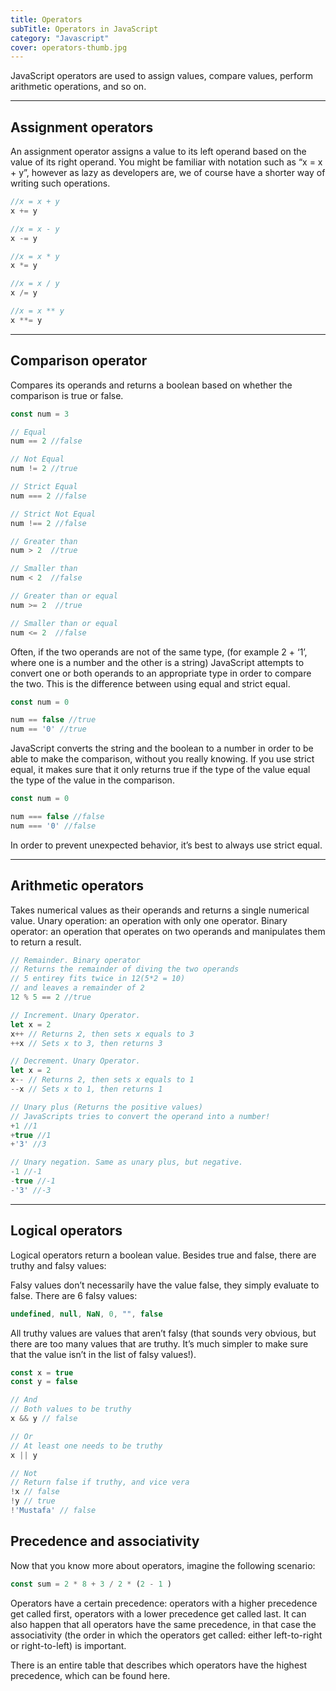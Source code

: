 ```yaml
---
title: Operators
subTitle: Operators in JavaScript
category: "Javascript"
cover: operators-thumb.jpg
---
```


JavaScript operators are used to assign values, compare values, perform arithmetic operations, and so on.

***

## Assignment operators
An assignment operator assigns a value to its left operand based on the value of its right operand. You might be familiar with notation such as “x = x + y”, however as lazy as developers are, we of course have a shorter way of writing such operations. 

```javascript
//x = x + y
x += y

//x = x - y
x -= y

//x = x * y
x *= y

//x = x / y
x /= y

//x = x ** y
x **= y

```

***

## Comparison operator
Compares its operands and returns a boolean based on whether the comparison is true or false.

```javascript
const num = 3

// Equal
num == 2 //false

// Not Equal
num != 2 //true

// Strict Equal
num === 2 //false

// Strict Not Equal
num !== 2 //false

// Greater than
num > 2  //true

// Smaller than
num < 2  //false

// Greater than or equal
num >= 2  //true

// Smaller than or equal
num <= 2  //false

```

Often, if the two operands are not of the same type, (for example 2 + ‘1’, where one is a number and the other is a string) JavaScript attempts to convert one or both operands to an appropriate type in order to compare the two. This is the difference between using equal and strict equal. 

```javascript
const num = 0

num == false //true
num == '0' //true
```

JavaScript converts the string and the boolean to a number in order to be able to make the comparison, without you really knowing.  If you use strict equal, it makes sure that it only returns true if the type of the value equal the type of the value in the comparison.

```javascript
const num = 0

num === false //false
num === '0' //false
```

In order to prevent unexpected behavior, it’s best to always use strict equal. 

***

## Arithmetic operators
Takes numerical values as their operands and returns a single numerical value. 
Unary operation: an operation with only one operator.
Binary operator: an operation that operates on two operands and manipulates them to return a result.

<!-- ![](operator7.png) -->
```javascript
// Remainder. Binary operator
// Returns the remainder of diving the two operands
// 5 entirey fits twice in 12(5*2 = 10)
// and leaves a remainder of 2
12 % 5 == 2 //true

// Increment. Unary Operator.
let x = 2
x++ // Returns 2, then sets x equals to 3
++x // Sets x to 3, then returns 3

// Decrement. Unary Operator.
let x = 2
x-- // Returns 2, then sets x equals to 1
--x // Sets x to 1, then returns 1

// Unary plus (Returns the positive values)
// JavaScripts tries to convert the operand into a number!
+1 //1
+true //1
+'3' //3

// Unary negation. Same as unary plus, but negative.
-1 //-1
-true //-1
-'3' //-3

```

***

## Logical operators

Logical operators return a boolean value. Besides true and false, there are truthy and falsy values:

Falsy values don’t necessarily have the value false, they simply evaluate to false. There are 6 falsy values:

```javascript
undefined, null, NaN, 0, "", false
```

All truthy values are values that aren’t falsy (that sounds very obvious, but there are too many values that are truthy. It’s much simpler to make sure that the value isn’t in the list of falsy values!).

```javascript
const x = true
const y = false

// And
// Both values to be truthy
x && y // false

// Or
// At least one needs to be truthy
x || y

// Not
// Return false if truthy, and vice vera
!x // false
!y // true
!'Mustafa' // false
```

## Precedence and associativity

Now that you know more about operators, imagine the following scenario:

```javascript
const sum = 2 * 8 + 3 / 2 * (2 - 1 )
```

Operators have a certain precedence: operators with a higher precedence get called first, operators with a lower precedence get called last. It can also happen that all operators have the same precedence, in that case the associativity (the order in which the operators get called: either left-to-right or right-to-left) is important.

There is an entire table that describes which operators have the highest precedence, which can be found here.